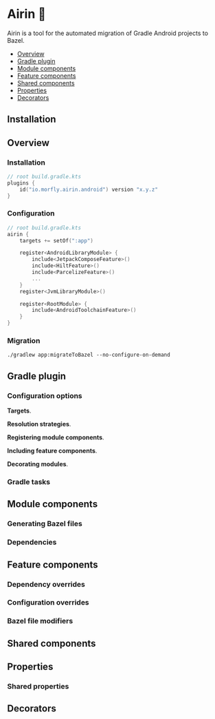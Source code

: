 # Airin 🎋
Airin is a tool for the automated migration of Gradle Android projects to Bazel.

- [Overview](#overview)
- [Gradle plugin](#gradle-plugin)
- [Module components](#module-components)
- [Feature components](#feature-components)
- [Shared components](#shared-components)
- [Properties](#properties)
- [Decorators](#decorators)

## Installation

## Overview
### Installation
```kotlin
// root build.gradle.kts
plugins {
    id("io.morfly.airin.android") version "x.y.z"
}
```
### Configuration
```kotlin
// root build.gradle.kts
airin {
    targets += setOf(":app")

    register<AndroidLibraryModule> {
        include<JetpackComposeFeature>()
        include<HiltFeature>()
        include<ParcelizeFeature>()
        ...
    }
    register<JvmLibraryModule>()

    register<RootModule> {
        include<AndroidToolchainFeature>()
    }
}
```
### Migration
```shell
./gradlew app:migrateToBazel --no-configure-on-demand
```
## Gradle plugin
### Configuration options
**Targets**.

**Resolution strategies**.

**Registering module components**.

**Including feature components**.

**Decorating modules**.
### Gradle tasks

## Module components
### Generating Bazel files
### Dependencies
## Feature components
### Dependency overrides
### Configuration overrides
### Bazel file modifiers
## Shared components
## Properties
### Shared properties
## Decorators

